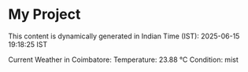 # My Project

This content is dynamically generated in Indian Time (IST): 2025-06-15 19:18:25 IST


Current Weather in Coimbatore:
Temperature: 23.88 °C
Condition: mist
